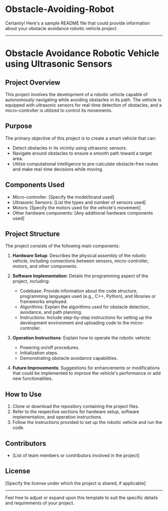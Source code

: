 # Obstacle-Avoiding-Robot
Certainly! Here's a sample README file that could provide information about your obstacle avoidance robotic vehicle project:

---

# Obstacle Avoidance Robotic Vehicle using Ultrasonic Sensors

## Project Overview

This project involves the development of a robotic vehicle capable of autonomously navigating while avoiding obstacles in its path. The vehicle is equipped with ultrasonic sensors for real-time detection of obstacles, and a micro-controller is utilized to control its movements.

## Purpose

The primary objective of this project is to create a smart vehicle that can:

- Detect obstacles in its vicinity using ultrasonic sensors.
- Navigate around obstacles to ensure a smooth path toward a target area.
- Utilize computational intelligence to pre-calculate obstacle-free routes and make real-time decisions while moving.

## Components Used

- Micro-controller: [Specify the model/brand used]
- Ultrasonic Sensors: [List the types and number of sensors used]
- Motors: [Specify the motors used for the vehicle's movement]
- Other hardware components: [Any additional hardware components used]

## Project Structure

The project consists of the following main components:

1. **Hardware Setup**: Describes the physical assembly of the robotic vehicle, including connections between sensors, micro-controller, motors, and other components.

2. **Software Implementation**: Details the programming aspect of the project, including:

   - Codebase: Provide information about the code structure, programming languages used (e.g., C++, Python), and libraries or frameworks employed.
   - Algorithms: Explain the algorithms used for obstacle detection, avoidance, and path planning.
   - Instructions: Include step-by-step instructions for setting up the development environment and uploading code to the micro-controller.

3. **Operation Instructions**: Explain how to operate the robotic vehicle:

   - Powering on/off procedures.
   - Initialization steps.
   - Demonstrating obstacle avoidance capabilities.

4. **Future Improvements**: Suggestions for enhancements or modifications that could be implemented to improve the vehicle's performance or add new functionalities.

## How to Use

1. Clone or download the repository containing the project files.
2. Refer to the respective sections for hardware setup, software implementation, and operation instructions.
3. Follow the instructions provided to set up the robotic vehicle and run the code.

## Contributors

- [List of team members or contributors involved in the project]

## License

[Specify the license under which the project is shared, if applicable]

---

Feel free to adjust or expand upon this template to suit the specific details and requirements of your project.
